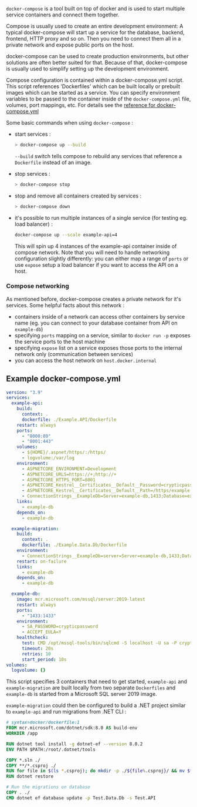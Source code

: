`docker-compose` is a tool built on top of docker and is used to start multiple service containers and connect them together.

Compose is usually used to create an entire development environment: A typical docker-compose will start up a service for the database, backend, frontend, HTTP proxy and so on. Then you need to connect them all in a private network and expose public ports on the host.

docker-compose can be used to create production environments, but other solutions are often better suited for that. Because of that, docker-compose is usually used to simplify setting up the development environment.

Compose configuration is contained within a docker-compose.yml script. This script references 'Dockerfiles' which can be built locally or prebuilt images which can be started as a service. You can specify environment variables to be passed to the container inside of the `docker-compose.yml` file, volumes, port mappings, etc. For details see the [reference for docker-compose.yml](https://docs.docker.com/compose/compose-file/)

Some basic commands when using `docker-compose` :

- start services :

  ```bash
  > docker-compose up --build
  ```

  `--build` switch tells compose to rebuild any services that reference a `Dockerfile` instead of an image.

- stop services :

  ```bash
  > docker-compose stop
  ```

- stop and remove all containers created by services :

  ```bash
  > docker-compose down
  ```

- it's possible to run multiple instances of a single service (for testing eg. load balancer) :

  ```bash
  docker-compose up --scale example-api=4
  ```

  This will spin up 4 instances of the example-api container inside of compose network. Note that you will need to handle networking configuration slightly differently: you can either map a range of `ports` or use `expose` setup a load balancer if you want to access the API on a host.

### Compose networking

As mentioned before, docker-compose creates a private network for it's services. Some helpful facts about this network :

- containers inside of a network can access other containers by service name (eg. you can connect to your database container from API on `example-db`)
- specifying `ports` mapping on a service, similar to `docker run -p` exposes the service ports to the host machine
- specifying `expose` list on a service exposes those ports to the internal network only (communication between services)
- you can access the host network on `host.docker.internal`

## Example docker-compose.yml

```yml
version: "3.9"
services:
  example-api:
    build:
      context: .
      dockerfile: ./Example.API/Dockerfile
    restart: always
    ports:
      - "8000:80"
      - "8001:443"
    volumes:
      - ${HOME}/.aspnet/https/:/https/
      - logvolume:/var/log
    environment:
      - ASPNETCORE_ENVIRONMENT=Development
      - ASPNETCORE_URLS=https://+;http://+
      - ASPNETCORE_HTTPS_PORT=8001
      - ASPNETCORE_Kestrel__Certificates__Default__Password=crypticpassword
      - ASPNETCORE_Kestrel__Certificates__Default__Path=/https/example-api.pfx
      - ConnectionStrings__ExampleDb=Server=example-db,1433;Database=exampledb;User Id=sa;Password=crypticpassword;
    links:
      - example-db
    depends_on:
      - example-db

  example-migration:
    build:
      context: .
      dockerfile: ./Example.Data.Db/Dockerfile
    environment:
      - ConnectionStrings__ExampleDb=server=Server=example-db,1433;Database=exampledb;User Id=sa;Password=crypticpassword;
    restart: on-failure
    links:
      - example-db
    depends_on:
      - example-db

  example-db:
    image: mcr.microsoft.com/mssql/server:2019-latest
    restart: always
    ports:
      - "1433:1433"
    environment:
      - SA_PASSWORD=crypticpassword
      - ACCEPT_EULA=Y
    healthcheck:
      test: CMD /opt/mssql-tools/bin/sqlcmd -S localhost -U sa -P crypticpassword -Q "SELECT 1" || exit 1
      timeout: 20s
      retries: 10
      start_period: 10s
volumes:
  logvolume: {}
```

This script specifies 3 containers that need to get started, `example-api` and `example-migration` are built locally from two separate `Dockerfiles` and `example-db` is started from a Microsoft SQL server 2019 image.

`example-migration` could then be configured to build a .NET project similar to `example-api` and run migrations from .NET CLI :

```dockerfile
# syntax=docker/dockerfile:1
FROM mcr.microsoft.com/dotnet/sdk:8.0 AS build-env
WORKDIR /app

RUN dotnet tool install -g dotnet-ef --version 8.0.2
ENV PATH $PATH:/root/.dotnet/tools

COPY *.sln ./
COPY **/*.csproj ./
RUN for file in $(ls *.csproj); do mkdir -p ./${file%.csproj}/ && mv $file ./${file%.csproj}/; done
RUN dotnet restore

# Run the migrations on database
COPY . ./
CMD dotnet ef database update -p Test.Data.Db -s Test.API
```
